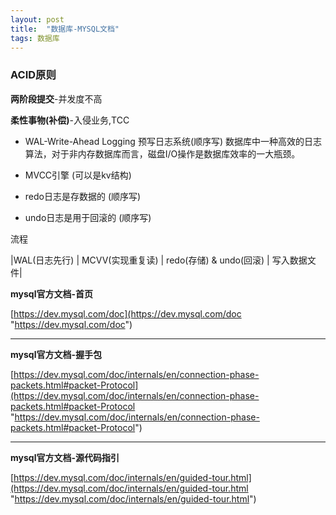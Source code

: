 ```yaml
---
layout: post
title:  "数据库-MYSQL文档"
tags: 数据库
---
```


### ACID原则

**两阶段提交**-并发度不高

**柔性事物(补偿)**-入侵业务,TCC

- WAL-Write-Ahead Logging 预写日志系统(顺序写) 数据库中一种高效的日志算法，对于非内存数据库而言，磁盘I/O操作是数据库效率的一大瓶颈。

- MVCC引擎 (可以是kv结构)

- redo日志是存数据的 (顺序写)

- undo日志是用于回滚的 (顺序写)

流程

|WAL(日志先行) |  MCVV(实现重复读) | redo(存储) & undo(回滚) | 写入数据文件|


**mysql官方文档-首页**

[https://dev.mysql.com/doc](https://dev.mysql.com/doc "https://dev.mysql.com/doc")

 ---

 **mysql官方文档-握手包**
 
[https://dev.mysql.com/doc/internals/en/connection-phase-packets.html#packet-Protocol](https://dev.mysql.com/doc/internals/en/connection-phase-packets.html#packet-Protocol "https://dev.mysql.com/doc/internals/en/connection-phase-packets.html#packet-Protocol")

---
 
 **mysql官方文档-源代码指引**

[https://dev.mysql.com/doc/internals/en/guided-tour.html](https://dev.mysql.com/doc/internals/en/guided-tour.html "https://dev.mysql.com/doc/internals/en/guided-tour.html")

 
 